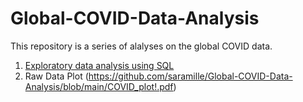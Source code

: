 # Global-COVID-Data-Analysis
This repository is a series of alalyses on the global COVID data.

1. [Exploratory data analysis using SQL](https://github.com/saramille/Global-COVID-Data-Analysis/blob/main/COVID_data_exploratory_analysis.sql)
2. Raw Data Plot (https://github.com/saramille/Global-COVID-Data-Analysis/blob/main/COVID_plot!.pdf)

